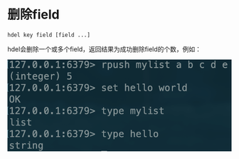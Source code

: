 # 删除field

```text
hdel key field [field ...]
```

hdel会删除一个或多个field，返回结果为成功删除field的个数，例如：

![](../../.gitbook/assets/image%20%281%29.png)



